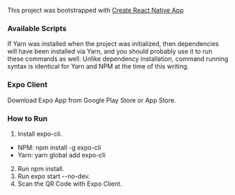 This project was bootstrapped with [Create React Native App](https://github.com/expo/create-react-native-app)

### Available Scripts

If Yarn was installed when the project was initialized, then dependencies will have been installed via Yarn, and you should probably use it to run these commands as well. Unlike dependency installation, command running syntax is identical for Yarn and NPM at the time of this writing.

### Expo Client
Download Expo App from Google Play Store or App Store.

### How to Run
1. Install expo-cli. 
- NPM: npm install -g expo-cli
- Yarn: yarn global add expo-cli
2. Run npm install.
3. Run expo start --no-dev.
4. Scan the QR Code with Expo Client.
